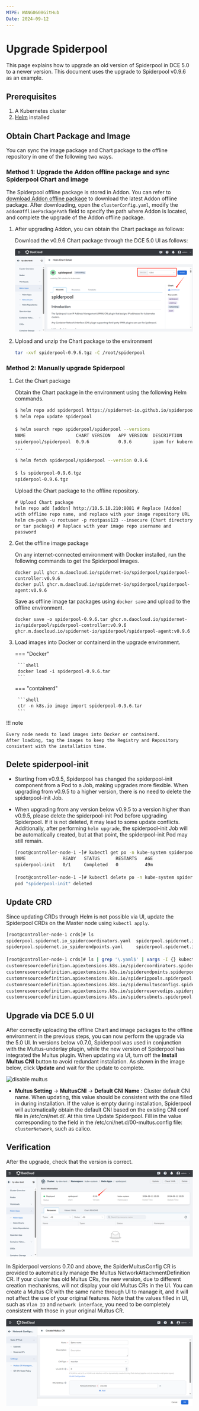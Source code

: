 ```yaml
---
MTPE: WANG0608GitHub
Date: 2024-09-12
---
```


# Upgrade Spiderpool

This page explains how to upgrade an old version of Spiderpool in DCE 5.0 to a newer version. This document
uses the upgrade to Spiderpool v0.9.6 as an example.

## Prerequisites

1. A Kubernetes cluster
2. [Helm](https://helm.sh/docs/intro/install/) installed

## Obtain Chart Package and Image

You can sync the image package and Chart package to the offline repository in one of the following two ways.

### Method 1: Upgrade the Addon offline package and sync Spiderpool Chart and image

The Spiderpool offline package is stored in Addon. You can refer to
[download Addon offline package](../../../download/addon/history.md) to download the latest Addon offline package.
After downloading, open the `clusterConfig.yaml`, modify the `addonOfflinePackagePath` field to specify the path
where Addon is located, and complete the upgrade of the Addon offline package.

1. After upgrading Addon, you can obtain the Chart package as follows:

    Download the v0.9.6 Chart package through the DCE 5.0 UI as follows:

    ![spiderpool chart](../../images/spiderpool-upgrade-chart.png)

2. Upload and unzip the Chart package to the environment

    ```bash
    tar -xvf spiderpool-0.9.6.tgz -C /root/spiderpool
    ```

### Method 2: Manually upgrade Spiderpool

1. Get the Chart package

    Obtain the Chart package in the environment using the following Helm commands.

    ```bash
    $ helm repo add spiderpool https://spidernet-io.github.io/spiderpool
    $ helm repo update spiderpool

    $ helm search repo spiderpool/spiderpool --versions
    NAME                   CHART VERSION   APP VERSION  DESCRIPTION
    spiderpool/spiderpool  0.9.6           0.9.6        ipam for kubernetes cni
    ...

    $ helm fetch spiderpool/spiderpool --version 0.9.6

    $ ls spiderpool-0.9.6.tgz
    spiderpool-0.9.6.tgz
    ```

    Upload the Chart package to the offline repository.

    ```shell
    # Upload Chart package
    helm repo add [addon] http://10.5.10.210:8081 # Replace [Addon] with offline repo name, and replace with your image repository URL
    helm cm-push -u rootuser -p rootpass123 --insecure {Chart directory or tar package} # Replace with your image repo username and password
    ```

2. Get the offline image package

    On any internet-connected environment with Docker installed,
    run the following commands to get the Spiderpool images.

    ```shell
    docker pull ghcr.m.daocloud.io/spidernet-io/spiderpool/spiderpool-controller:v0.9.6
    docker pull ghcr.m.daocloud.io/spidernet-io/spiderpool/spiderpool-agent:v0.9.6
    ```

    Save as offline image tar packages using `docker save` and upload to the offline environment.

    ```shell
    docker save -o spiderpool-0.9.6.tar ghcr.m.daocloud.io/spidernet-io/spiderpool/spiderpool-controller:v0.9.6 ghcr.m.daocloud.io/spidernet-io/spiderpool/spiderpool-agent:v0.9.6
    ```

3. Load images into Docker or containerd in the upgrade environment.
  
    === "Docker"

        ```shell
        docker load -i spiderpool-0.9.6.tar
        ```

    === "containerd"

        ```shell
        ctr -n k8s.io image import spiderpool-0.9.6.tar
        ```

!!! note

    Every node needs to load images into Docker or containerd.
    After loading, tag the images to keep the Registry and Repository
    consistent with the installation time.

## Delete spiderpool-init

- Starting from v0.9.5, Spiderpool has changed the spiderpool-init component from a Pod to a Job, making upgrades
  more flexible. When upgrading from v0.9.5 to a higher version, there is no need to delete the spiderpool-init Job.

- When upgrading from any version below v0.9.5 to a version higher than v0.9.5, please delete the spiderpool-init
  Pod before upgrading Spiderpool. If it is not deleted, it may lead to some update conflicts. Additionally, after
  performing `helm upgrade`, the spiderpool-init Job will be automatically created, but at that point, the spiderpool-init
  Pod may still remain.

    ```bash
    [root@controller-node-1 ~]# kubectl get po -n kube-system spiderpool-init
    NAME              READY   STATUS      RESTARTS   AGE
    spiderpool-init   0/1     Completed   0          49m

    [root@controller-node-1 ~]# kubectl delete po -n kube-system spiderpool-init
    pod "spiderpool-init" deleted
    ```

## Update CRD

Since updating CRDs through Helm is not possible via UI,
update the Spiderpool CRDs on the Master node using `kubectl apply`.

```bash
[root@controller-node-1 crds]# ls
spiderpool.spidernet.io_spidercoordinators.yaml  spiderpool.spidernet.io_spiderippools.yaml        spiderpool.spidernet.io_spiderreservedips.yaml
spiderpool.spidernet.io_spiderendpoints.yaml     spiderpool.spidernet.io_spidermultusconfigs.yaml  spiderpool.spidernet.io_spidersubnets.yaml

[root@controller-node-1 crds]# ls | grep '\.yaml$' | xargs -I {} kubectl apply -f {}
customresourcedefinition.apiextensions.k8s.io/spidercoordinators.spiderpool.spidernet.io created
customresourcedefinition.apiextensions.k8s.io/spiderendpoints.spiderpool.spidernet.io configured
customresourcedefinition.apiextensions.k8s.io/spiderippools.spiderpool.spidernet.io configured
customresourcedefinition.apiextensions.k8s.io/spidermultusconfigs.spiderpool.spidernet.io created
customresourcedefinition.apiextensions.k8s.io/spiderreservedips.spiderpool.spidernet.io configured
customresourcedefinition.apiextensions.k8s.io/spidersubnets.spiderpool.spidernet.io configured
```

## Upgrade via DCE 5.0 UI

After correctly uploading the offline Chart and image packages to the offline environment
in the previous steps, you can now perform the upgrade via the 5.0 UI.
In versions below v0.7.0, Spiderpool was used in conjunction with the Multus-underlay plugin,
while the new version of Spiderpool has integrated the Multus plugin.
When updating via UI, turn off the **Install Multus CNI** button to avoid redundant
installation. As shown in the image below, click **Update** and wait for the update to complete.

![disable multus](https://docs.daocloud.io/daocloud-docs-images/docs/zh/docs/network/images/spiderpool-disable-multus.png)

- __Multus Setting__ -> __MultusCNI__ -> __Default CNI Name__ : Cluster default CNI name.  When updating,
  this value should be consistent with the one filled in during installation. If the value is empty during
  installation, Spiderpool will automatically obtain the default CNI based on the existing CNI conf file
  in /etc/cni/net.d/. At this time Update Spiderpool. Fill in the value corresponding to the field in
  the /etc/cni/net.d/00-multus.config file: `clusterNetwork`, such as calico.

## Verification

After the upgrade, check that the version is correct.

![spiderpool 0.9.6](../../images/spiderpool-after-upgrade.png)

In Spiderpool versions 0.7.0 and above, the SpiderMultusConfig CR is provided to automatically
manage the Multus NetworkAttachmentDefinition CR. If your cluster has old Multus CRs,
the new version, due to different creation mechanisms, will not display your old Multus CRs in the UI.
You can create a Multus CR with the same name through UI to manage it,
and it will not affect the use of your original features.
Note that the values filled in UI, such as `Vlan ID` and `network interface`,
you need to be completely consistent with those in your original Multus CR.

![multus cr create](../../images/spiderpool-multus-cr-create.png)

